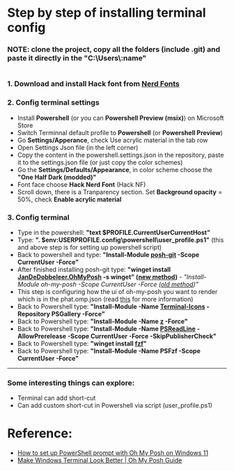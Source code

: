 # Step by step of installing terminal config

### NOTE: clone the project, copy all the folders (include .git) and paste it directly in the "C:\\Users\\:name"

#

### 1. Download and install Hack font from [Nerd Fonts](https://github.com/ryanoasis/nerd-fonts)

### 2. Config terminal settings

- Install **Powershell** (or you can **Powershell Preview (msix)**) on Microsoft Store
- Switch Terminnal default profile to **Powershell** (or **Powershell Preview**)
- Go **Settings/Apperance**, check Use acrylic material in the tab row
- Open Settings Json file (in the left corner)
- Copy the content in the powershell.settings.json in the repository, paste it to the settings.json file (or just copy the color schemes)
- Go the **Settings/Defaults/Appearance**, in color scheme choose the **"One Half Dark (modded)"**
- Font face choose **Hack Nerd Font** (Hack NF)
- Scroll down, there is a Tranparency section. Set **Background opacity** = 50%, check **Enable acrylic material**

### 3. Config terminal

- Type in the powershell: **"text $PROFILE.CurrentUserCurrentHost"**
- Type: **". $env:USERPROFILE\.config\powershell\user_profile.ps1"** (this and above step is for setting up powershell script)
- Back to powershell and type: **"Install-Module [posh-git](https://github.com/dahlbyk/posh-git) -Scope CurrentUser -Force"**
- After finished installing posh-git type: **"winget install [JanDeDobbeleer.OhMyPosh](https://github.com/JanDeDobbeleer/oh-my-posh) -s winget" ([new method](https://ohmyposh.dev/docs/installation/windows))** - *"Install-Module oh-my-posh -Scope CurrentUser -Force ([old method](https://github.com/JanDeDobbeleer/oh-my-posh/issues/558#issuecomment-1117304416))"*
- This step is configuring how the ui of oh-my-posh you want to render which is in the phat.omp.json (read [this](https://ohmyposh.dev/docs/configuration/general) for more information)
- Back to Powershell type: **"Install-Module -Name [Terminal-Icons](https://github.com/devblackops/Terminal-Icons) -Repository PSGallery -Force"**
- Back to Powershell type: **"Install-Module -Name [z](https://github.com/rupa/z) -Force"**
- Back to Powershell type: **"Install-Module -Name [PSReadLine](https://github.com/PowerShell/PSReadLine) -AllowPrerelease -Scope CurrentUser -Force -SkipPublisherCheck"**
- Back to Powershell type: **"winget install [fzf](https://github.com/junegunn/fzf?tab=readme-ov-file#windows-packages)"**
- Back to Powershell type: **"Install-Module -Name PSFzf -Scope CurrentUser -Force"**

---

### Some interesting things can explore:

- Terminal can add short-cut
- Can add custom short-cut in Powershell via script (user_profile.ps1)

#

# Reference:

- [How to set up PowerShell prompt with Oh My Posh on Windows 11](https://www.youtube.com/watch?v=5-aK2_WwrmM)
- [Make Windows Terminal Look Better | Oh My Posh Guide](https://www.youtube.com/watch?v=-G6GbXGo4wo)